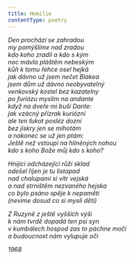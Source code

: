 ```yaml
---
title: Homilie
contentType: poetry
---
```


<section>

_Den prochází se zahradou  
my pomýšlíme nad zradou  
kdo koho zradil a kdo s kým  
noc mávla pláštěm nebeským  
kůň k tomu řehce osel hejká  
jak dávno už jsem nečet Blakea  
jsem dům už dávno neobyvatelný  
venkovský kostel bez kazatelny  
po furiózu myslím na andante  
když na dveře mi buší Dante:  
jak vzácný přízrak kuriózní  
ale ten ťukot posléz dozní  
bez jiskry jen se mihotám  
a nakonec se už jen ptám:  
Ještě než vstoupí na hliněných nohou  
kdo s koho Bože můj kdo s koho?_

_Hnijící odcházející růží sklad  
odešel říjen je tu listopad  
nad chalupami si vítr vejská  
a nad strništěm nezvaného hejska  
co bylo psáno spěje k nepaměti  
(nevíme dosud co si myslí děti)_

_Z Ruzyně z ještě vyšších výši  
k nám tvrdě dopadá ten psí syn  
v kumbálech hospod zas to páchne močí  
a budoucnost nám vylupuje oči_

_1968_

</section>
